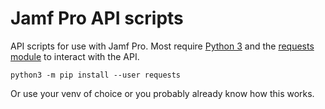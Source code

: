 # Jamf Pro API scripts
API scripts for use with Jamf Pro. Most require [Python 3](https://www.python.org/downloads/) and the [requests module](https://requests.readthedocs.io/) to interact with the API.

`python3 -m pip install --user requests`

Or use your venv of choice or you probably already know how this works.
